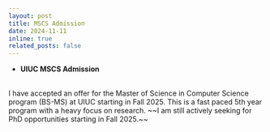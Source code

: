 ```yaml
---
layout: post
title: MSCS Admission
date: 2024-11-11
inline: true
related_posts: false
---
```


- **UIUC MSCS Admission**
<br/>
I have accepted an offer for the Master of Science in Computer Science program (BS-MS) at UIUC starting in Fall 2025. This is a fast paced 5th year program with a heavy focus on research. ~~I am still actively seeking for PhD opportunities starting in Fall 2025.~~
